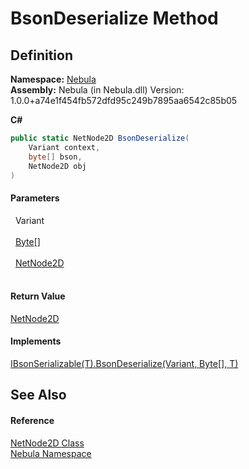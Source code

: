 # BsonDeserialize Method




## Definition
**Namespace:** <a href="N_Nebula">Nebula</a>  
**Assembly:** Nebula (in Nebula.dll) Version: 1.0.0+a74e1f454fb572dfd95c249b7895aa6542c85b05

**C#**
``` C#
public static NetNode2D BsonDeserialize(
	Variant context,
	byte[] bson,
	NetNode2D obj
)
```



#### Parameters
<dl><dt>  Variant</dt><dd> </dd><dt>  <a href="https://learn.microsoft.com/dotnet/api/system.byte" target="_blank" rel="noopener noreferrer">Byte</a>[]</dt><dd> </dd><dt>  <a href="T_Nebula_NetNode2D">NetNode2D</a></dt><dd> </dd></dl>

#### Return Value
<a href="T_Nebula_NetNode2D">NetNode2D</a>

#### Implements
<a href="M_Nebula_Serialization_IBsonSerializable_1_BsonDeserialize">IBsonSerializable(T).BsonDeserialize(Variant, Byte[], T)</a>  


## See Also


#### Reference
<a href="T_Nebula_NetNode2D">NetNode2D Class</a>  
<a href="N_Nebula">Nebula Namespace</a>  
